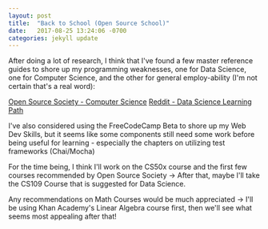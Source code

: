 ```yaml
---
layout: post
title:  "Back to School (Open Source School)"
date:   2017-08-25 13:24:06 -0700
categories: jekyll update
---
```


After doing a lot of research, I think that I've found a few master reference guides to shore up my programming weaknesses, one for Data Science, one for Computer Science, and the other for general employ-ability (I'm not certain that's a real word):

[Open Source Society - Computer Science](https://github.com/open-source-society/computer-science)
[Reddit - Data Science Learning Path](https://www.reddit.com/r/datascience/comments/6qjhic/what_do_you_think_of_the_learning_path_i_built/)

I've also considered using the FreeCodeCamp Beta to shore up my Web Dev Skills, but it seems like some components still need some work before being useful for learning - especially the chapters on utilizing test frameworks (Chai/Mocha)

For the time being, I think I'll work on the CS50x course and the first few courses recommended by Open Source Society -> After that, maybe I'll take the CS109 Course that is suggested for Data Science.

Any recommendations on Math Courses would be much appreciated -> I'll be using Khan Academy's Linear Algebra course first, then we'll see what seems most appealing after that! 
